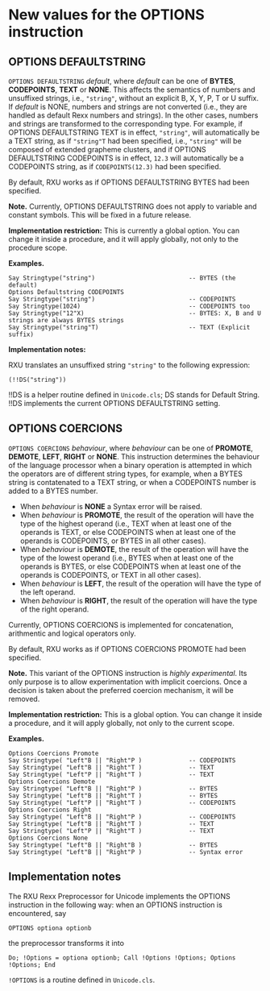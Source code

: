 # New values for the OPTIONS instruction

## OPTIONS DEFAULTSTRING

``OPTIONS DEFAULTSTRING`` _default_, where _default_ can be one of __BYTES__, __CODEPOINTS__, __TEXT__ or __NONE__. 
This affects the semantics of numbers and unsuffixed strings, i.e., ``"string"``, without an explicit B, X, Y, P, T or U suffix. 
If _default_ is NONE, numbers and strings are not converted (i.e., they are handled as default Rexx numbers and strings). 
In the other cases, numbers and strings are transformed to the corresponding type. For example, if OPTIONS DEFAULTSTRING TEXT is in effect, ``"string"``, will automatically be a TEXT string,
as if ``"string"T`` had been specified, i.e., ``"string"`` will be composed of extended grapheme clusters, and if OPTIONS DEFAULTSTRING CODEPOINTS is in effect, ``12.3`` will automatically
be a CODEPOINTS string, as if ``CODEPOINTS(12.3)`` had been specified.

By default, RXU works as if OPTIONS DEFAULTSTRING BYTES had been specified.

__Note.__ Currently, OPTIONS DEFAULTSTRING does not apply to variable and constant symbols. This will be fixed in a future release.

__Implementation restriction:__ This is currently a global option. You can change it inside a procedure, and it will apply globally, not only to the procedure scope.

__Examples.__

```
Say Stringtype("string")                          -- BYTES (the default)
Options Defaultstring CODEPOINTS
Say Stringtype("string")                          -- CODEPOINTS
Say Stringtype(1024)                              -- CODEPOINTS too
Say Stringtype("12"X)                             -- BYTES: X, B and U strings are always BYTES strings
Say Stringtype("string"T)                         -- TEXT (Explicit suffix)
```

__Implementation notes:__

RXU translates an unsuffixed string ``"string"`` to the following expression:
```
(!!DS("string"))
```
!!DS is a helper routine defined in ``Unicode.cls``; DS stands for Default String. !!DS implements the current OPTIONS DEFAULTSTRING setting.

## OPTIONS COERCIONS

``OPTIONS COERCIONS`` _behaviour_, where _behaviour_ can be one of __PROMOTE__, __DEMOTE__, __LEFT__, __RIGHT__ or __NONE__. This instruction determines
the behaviour of the language processor when a binary operation is attempted in which the operators are of different string types, for example,
when a BYTES string is contatenated to a TEXT string, or when a CODEPOINTS number is added to a BYTES number.

* When _behaviour_ is __NONE__ a Syntax error will be raised.
* When _behaviour_ is __PROMOTE__, the result of the operation will have the type of the highest operand (i.e., TEXT when at least one of the operands is TEXT, or else CODEPOINTS
  when at least one of the operands is CODEPOINTS, or BYTES in all other cases).
* When _behaviour_ is __DEMOTE__, the result of the operation will have the type of the lowest operand (i.e., BYTES when at least one of the operands is BYTES, or else CODEPOINTS
  when at least one of the operands is CODEPOINTS, or TEXT in all other cases).
* When _behaviour_ is __LEFT__, the result of the operation will have the type of the left operand.
* When _behaviour_ is __RIGHT__, the result of the operation will have the type of the right operand.

Currently, OPTIONS COERCIONS is implemented for concatenation, arithmentic and logical operators only. 

By default, RXU works as if OPTIONS COERCIONS PROMOTE had been specified.

__Note.__ This variant of the OPTIONS instruction is _highly experimental_. Its only purpose is to allow experimentation with implicit coercions. Once a decision is taken about
the preferred coercion mechanism, it will be removed.

__Implementation restriction:__ This is a global option. You can change it inside a procedure, and it will apply globally, not only to the current scope.

__Examples.__

```
Options Coercions Promote
Say Stringtype( "Left"B || "Right"P )             -- CODEPOINTS
Say Stringtype( "Left"B || "Right"T )             -- TEXT
Say Stringtype( "Left"P || "Right"T )             -- TEXT
Options Coercions Demote
Say Stringtype( "Left"B || "Right"P )             -- BYTES
Say Stringtype( "Left"B || "Right"T )             -- BYTES
Say Stringtype( "Left"P || "Right"T )             -- CODEPOINTS
Options Coercions Right
Say Stringtype( "Left"B || "Right"P )             -- CODEPOINTS
Say Stringtype( "Left"B || "Right"T )             -- TEXT
Say Stringtype( "Left"P || "Right"T )             -- TEXT
Options Coercions None
Say Stringtype( "Left"B || "Right"B )             -- BYTES
Say Stringtype( "Left"B || "Right"P )             -- Syntax error
```

## Implementation notes

The RXU Rexx Preprocessor for Unicode implements the OPTIONS instruction in the following way: when an OPTIONS instruction is encountered, say
```
OPTIONS optiona optionb
```
the preprocessor transforms it into
```
Do; !Options = optiona optionb; Call !Options !Options; Options !Options; End
```
``!OPTIONS`` is a routine defined in ``Unicode.cls``.

